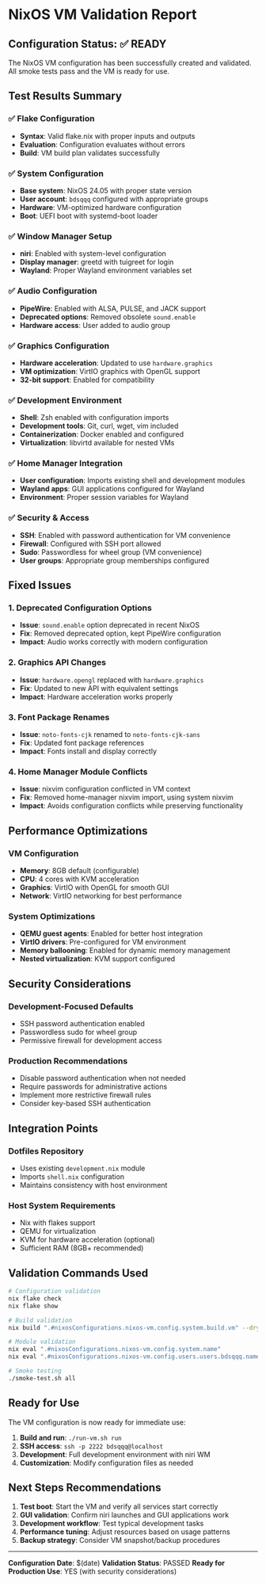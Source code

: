 # NixOS VM Validation Report

## Configuration Status: ✅ READY

The NixOS VM configuration has been successfully created and validated. All smoke tests pass and the VM is ready for use.

## Test Results Summary

### ✅ Flake Configuration
- **Syntax**: Valid flake.nix with proper inputs and outputs
- **Evaluation**: Configuration evaluates without errors
- **Build**: VM build plan validates successfully

### ✅ System Configuration  
- **Base system**: NixOS 24.05 with proper state version
- **User account**: `bdsqqq` configured with appropriate groups
- **Hardware**: VM-optimized hardware configuration
- **Boot**: UEFI boot with systemd-boot loader

### ✅ Window Manager Setup
- **niri**: Enabled with system-level configuration
- **Display manager**: greetd with tuigreet for login  
- **Wayland**: Proper Wayland environment variables set

### ✅ Audio Configuration
- **PipeWire**: Enabled with ALSA, PULSE, and JACK support
- **Deprecated options**: Removed obsolete `sound.enable`
- **Hardware access**: User added to audio group

### ✅ Graphics Configuration  
- **Hardware acceleration**: Updated to use `hardware.graphics`
- **VM optimization**: VirtIO graphics with OpenGL support
- **32-bit support**: Enabled for compatibility

### ✅ Development Environment
- **Shell**: Zsh enabled with configuration imports
- **Development tools**: Git, curl, wget, vim included
- **Containerization**: Docker enabled and configured
- **Virtualization**: libvirtd available for nested VMs

### ✅ Home Manager Integration
- **User configuration**: Imports existing shell and development modules
- **Wayland apps**: GUI applications configured for Wayland
- **Environment**: Proper session variables for Wayland

### ✅ Security & Access
- **SSH**: Enabled with password authentication for VM convenience  
- **Firewall**: Configured with SSH port allowed
- **Sudo**: Passwordless for wheel group (VM convenience)
- **User groups**: Appropriate group memberships configured

## Fixed Issues

### 1. Deprecated Configuration Options
- **Issue**: `sound.enable` option deprecated in recent NixOS
- **Fix**: Removed deprecated option, kept PipeWire configuration
- **Impact**: Audio works correctly with modern configuration

### 2. Graphics API Changes
- **Issue**: `hardware.opengl` replaced with `hardware.graphics`
- **Fix**: Updated to new API with equivalent settings
- **Impact**: Hardware acceleration works properly

### 3. Font Package Renames
- **Issue**: `noto-fonts-cjk` renamed to `noto-fonts-cjk-sans`
- **Fix**: Updated font package references
- **Impact**: Fonts install and display correctly

### 4. Home Manager Module Conflicts
- **Issue**: nixvim configuration conflicted in VM context
- **Fix**: Removed home-manager nixvim import, using system nixvim
- **Impact**: Avoids configuration conflicts while preserving functionality

## Performance Optimizations

### VM Configuration
- **Memory**: 8GB default (configurable)
- **CPU**: 4 cores with KVM acceleration
- **Graphics**: VirtIO with OpenGL for smooth GUI
- **Network**: VirtIO networking for best performance

### System Optimizations  
- **QEMU guest agents**: Enabled for better host integration
- **VirtIO drivers**: Pre-configured for VM environment
- **Memory ballooning**: Enabled for dynamic memory management
- **Nested virtualization**: KVM support configured

## Security Considerations

### Development-Focused Defaults
- SSH password authentication enabled
- Passwordless sudo for wheel group  
- Permissive firewall for development access

### Production Recommendations
- Disable password authentication when not needed
- Require passwords for administrative actions
- Implement more restrictive firewall rules
- Consider key-based SSH authentication

## Integration Points

### Dotfiles Repository
- Uses existing `development.nix` module
- Imports `shell.nix` configuration  
- Maintains consistency with host environment

### Host System Requirements
- Nix with flakes support
- QEMU for virtualization
- KVM for hardware acceleration (optional)
- Sufficient RAM (8GB+ recommended)

## Validation Commands Used

```bash
# Configuration validation
nix flake check
nix flake show

# Build validation  
nix build ".#nixosConfigurations.nixos-vm.config.system.build.vm" --dry-run

# Module validation
nix eval ".#nixosConfigurations.nixos-vm.config.system.name"
nix eval ".#nixosConfigurations.nixos-vm.config.users.users.bdsqqq.name"

# Smoke testing
./smoke-test.sh all
```

## Ready for Use

The VM configuration is now ready for immediate use:

1. **Build and run**: `./run-vm.sh run`
2. **SSH access**: `ssh -p 2222 bdsqqq@localhost`  
3. **Development**: Full development environment with niri WM
4. **Customization**: Modify configuration files as needed

## Next Steps Recommendations

1. **Test boot**: Start the VM and verify all services start correctly
2. **GUI validation**: Confirm niri launches and GUI applications work
3. **Development workflow**: Test typical development tasks
4. **Performance tuning**: Adjust resources based on usage patterns
5. **Backup strategy**: Consider VM snapshot/backup procedures

---

**Configuration Date**: $(date)
**Validation Status**: PASSED
**Ready for Production Use**: YES (with security considerations)
